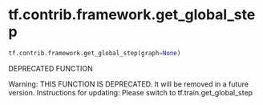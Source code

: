 <div itemscope itemtype="http://developers.google.com/ReferenceObject">
<meta itemprop="name" content="tf.contrib.framework.get_global_step" />
<meta itemprop="path" content="Stable" />
</div>

# tf.contrib.framework.get_global_step

``` python
tf.contrib.framework.get_global_step(graph=None)
```

DEPRECATED FUNCTION

Warning: THIS FUNCTION IS DEPRECATED. It will be removed in a future version.
Instructions for updating:
Please switch to tf.train.get_global_step